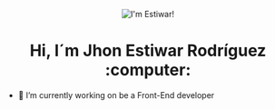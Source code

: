 <p align="center">
<img src="https://i.postimg.cc/Y24HHxgF/atomnew-1.png" alt="I'm Estiwar!" />
</p>

<h1 align="center">Hi, I´m Jhon Estiwar Rodríguez :computer: </h1>

- 🔭 I’m currently working on be a Front-End developer


<!-- 
https://i.postimg.cc/nVqD0qz4/atomnew-1.png
https://i.postimg.cc/1zWgVKvS/atom1.png
https://i.postimg.cc/442r2HS3/atomneww.png la mejor hasta ahora

-->
